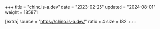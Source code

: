 +++
title = "chino.is-a.dev"
date = "2023-02-26"
updated = "2024-08-01"
weight = 185871

[extra]
source = "https://chino.is-a.dev/"
ratio = 4
size = 182
+++
